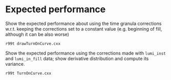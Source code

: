 Expected performance
====

Show the expected performance about using the time granula corrections 
w.r.t. keeping the corrections set to a constant value
(e.g. beginning of fill, although it can be also worse)

    r99t drawTurnOnCurve.cxx
    
Show the expected performance using the corrections made with `lumi_inst` 
and `lumi_in_fill` data; show derivative distribution and compute its variance.

    r99t TurnOnCurve.cxx
